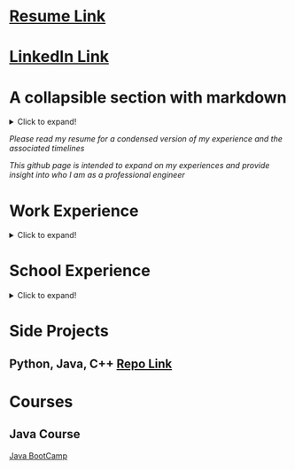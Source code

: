 # [Resume Link](https://github.com/MichaelThamm/MichaelThamm.github.io/blob/main/MichaelThamm-Resume.pdf)
# [LinkedIn Link](https://www.linkedin.com/in/michael-thamm-a0b127134/)


# A collapsible section with markdown
<details>
  <summary>Click to expand!</summary>
  
  ## Heading
  1. A numbered
  2. list
     * With some
     * Sub bullets
</details>

_Please read my resume for a condensed version of my experience and the associated timelines_

_This github page is intended to expand on my experiences and provide insight into who I am as a professional engineer_

# Work Experience

<details>
  <summary>Click to expand!</summary>
  
  ## Brave Control Solutions [Website Link](https://www.bravecs.com/)

  ### What Is Automated Construction?

  [LinkedIn Project Summary](https://www.linkedin.com/posts/brave-control-solutions_transforming-the-construction-industry-abb-activity-6811664821377998848-r5mn)

  **“We at Brave are committed to continue to work with our partners and offer innovative solutions through automation”. [1]**

  **"...it means a lot to all the parties involved that had the courage to try to do something that nobody else in the industry has done before”. [1]**

  This is a common theme at Brave where it is our company culture to explore the depths of innovation. Construction proved to be a market that was hungry for automated solutions, already widely adapted in the automotive industry. Being a highly labour intensive industry that requires much human interaction due to the variability between the design and assembly of builds, a solution can be hard to achieve. Ready to embrace the chaos, our team of engineers set out to **do something that nobody else in the industry has done before**.

  *[1] - “WINNER - Innovative Solution Award by ABB.” BRAVE CONTROL SOLUTIONS INC. AWARDED FOR 2020 THE MOST INNOVATIVE SOLUTION BY ABB., Brave Control Solutions, 9 Dec. 2020, [www.bravecs.com/2020/12/innovative-solution-award-by-abb/](www.bravecs.com/2020/12/innovative-solution-award-by-abb/).*

  This branch of work at Brave includes contract work for companies:

  * [Intelligent City](https://intelligent-city.com/)
  * [Z Modular](https://www.z-modular.com/)

  ### ABB-RobotStudio v2021 & Siemens TIA Portal v15.1

  The foundation of a successful project is its programming and this project harmonized the robot world and PLC domain. With the PLC acting as the brains of the operation, accounting for the machine's spatial awareness, it puppeteers its robot army to assemble and weld the chassis one building block at a time. I was responsible for **programming functions that contributes to the orginization, cyclic function call**. This project even required me to **teach ABB robots while elevated on mobile elevated work platform (MEWP) 20' in the air**.

  ### FARO BuildIT Metrology v2021

  Due to the nature of construction at scale there was an apparent need for GD&T (dimensioning and tolerance). A machine that is required to automate the process of producing room-sized lego blocks must do so accurately. The machine tolerance was set at **+-1/4 mm across 20 m** which is where the FARO laser ARM and BuildIT Metrology software applied. This part of the project was piloted by yours truly.
  
</details>

# School Experience

<details>
  <summary>Click to expand!</summary>
  
  ## Charge Labs [Website Link](https://chargelabs.ca/)

  _"The CHARGE Lab, under the leadership of its founder Professor Narayan C. Kar, who is a Tier 1 Canada Research Chair in Electrified Vehicles, is an internationally recognized R&D, component and system design and test centre that fosters cross-disciplinary research collaboration among materials, mechanical, electrical and software engineers."_

  I am an active member of the research team at Charge Labs, pushing the envelope of EV research. My work includes evolutionairy algorithms, induction motor design, and motor performance testing. My contributions can be found 

  ### Journey To MaSc [Repo Link](https://github.com/MichaelThamm/MaSc-LinearInductionMotorGeneticOptimization)

  _Due to intellectual property I cannot share the full contents of my program. However, I still want to highlight my coding ability produced in this project so a repo link for the project can be found at the header._

  The true potential of a **genetically optimized induction motor hybrid modelling software** written in **Python** has yet to be experienced in the motor research community.

  ## We Are uWinLoop [Website Link](https://www.uwinloop.ca/)

  3 years into university I found a team of inspired engineering students studying at University of Windsor, ON, Canada. As an electrical & computer engineering student, I was excited to connect with fellow students from various departments. We had a common goal; to qualify for the **SpaceX-Hyperloop** competition in LA, California and meet **Elon Musk** (the founder of the competition).

  ### Journey To Top 51

  Many countless working hours passed by which led to the rise of a **magnetic levitation propulsion system**, technically named Double Sided Linear Induction Motor. Leading this team and working alongside other likeminded, junior engineers enabled us to convince the competition admins that our design had potential, granting the team access to the top 51 ranking and one step closer to our goal.

  ### Journey To Top 21

  Top 51 required us to submit a preliminary design briefing (PDB) and now it was time to produce a final design package (FDP). The FDP included experimental results and simulations from subsytems such as:

  * Shell
  * Frame
  * Batteries
  * Propulsion
  * Control System
  * Inverter
  * Suspension
  * Braking 

  [FDP Link](https://github.com/MichaelThamm/SpaceX-HyperloopCompetition/blob/gh-pages/FDP.pdf)

  The final step before acceptance into the top 21 required a 2 hour interview/presentation with **SpaceX engineers**. The team was building confidence and it was becoming clear that we were no longer just a small-town, first year team.

  ## California

  LA, California provided 2 weeks of stress while grinding out hours in our AirBnB, working on last minute pod fixes. I am truly grateful to share this competition with teams across the world that travelled from **India, Germany, Canada, USA, Switzerland, Spain, Netherlands** to name a few. We did not place top 5 but we got to shake hands with Elon Musk and that is something I am truly grateful for.
  
</details>

# Side Projects

## Python, Java, C++ [Repo Link](https://github.com/MichaelThamm/Coding)

# Courses

## Java Course

[Java BootCamp](https://java-programming.mooc.fi/)
